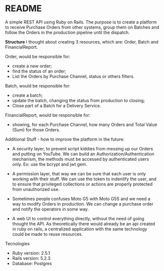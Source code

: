 # README

A simple REST API using Ruby on Rails. The purpose is to create a platform to receive Purchase Orders from other systems, group them on Batches and follow the Orders in the production pipeline until the dispatch.

**Structure**
I thought about creating 3 resources, which are: Order, Batch and FinancialReport.

Order, would be responsible for:
- create a new order;
- find the status of an order;
- List the Orders by Purchase Channel, status or others filters.

Batch, would be responsible for:
- create a batch;
- update the batch, changing the status from production to closing;
- Close part of a Batch for a Delivery Service.

FinancialReport, would be responsible for:
- showing, for each Purchase Channel, how many Orders and Total Value (Sum) for those Orders.

Additional Stuff - how to improve the platform in the future:

- A security layer, to prevent script kiddies from messing up our Orders and putting on YouTube.
We can build an Authorization/Authentication mechanism, the methods must be accessed by authenticated users only. Ex: use the bcrypt and jwt gem.

- A permission layer, that way we can be sure that each user is only working with their stuff.
We can use the token to indentify the user, and to ensure that privileged collections or actions are properly protected from unauthorized use.

- Sometimes people confuses Moto G5 with Moto G5S and we need a way to modify Orders in production.
We can change a purchase order and notify the operators in some way.

- A web UI to control everything directly, without the need of going thought the API.
As theoretically there would already be an api created in ruby on rails, a centralized application with the same technology could be made to reuse resources.

Tecnologies

* Ruby version: 2.5.1
* Rails version: 5.2.3
* Database: Postgres
